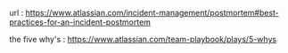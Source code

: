 url : https://www.atlassian.com/incident-management/postmortem#best-practices-for-an-incident-postmortem

the five why's : https://www.atlassian.com/team-playbook/plays/5-whys
